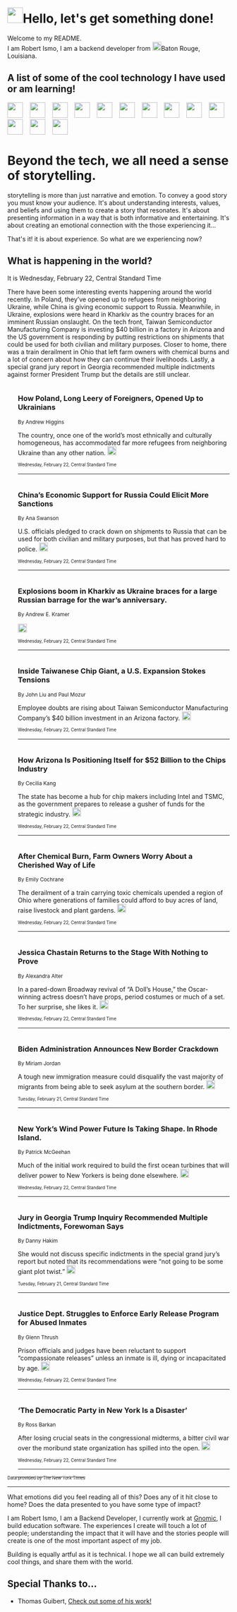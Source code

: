 <h1><img src="https://emojis.slackmojis.com/emojis/images/1643514375/3493/hot-coffee.gif?1643514375" width="35"/>Hello, let's get something done!</h1>

<p>Welcome to my README.<br/>
I am Robert Ismo, I am a backend developer from <img src="https://emojis.slackmojis.com/emojis/images/1638395689/50435/moulin_rouge.png?1638395689" width="20"/>Baton Rouge, Louisiana.</p>
<h2>A list of some of the cool technology I have used or am learning!</h2>
<p>
<img src="https://emojis.slackmojis.com/emojis/images/1643516091/21142/meow_bongotap.gif?1643516091" width="35" alt="">
<img src="https://img.shields.io/badge/Favorite%20Frontend%20Framework-SvelteKit-f83903" alt="">
<img src="https://img.shields.io/badge/Second%20Favorite-Vue-40b581" alt="">
<img src="https://img.shields.io/badge/Most%20Used%20Runtime-Nodejs-78b061" alt="">
<img src="https://emojis.slackmojis.com/emojis/images/1643517416/34482/fire.gif?1643517416" width="35" alt="">
<img src="https://img.shields.io/badge/Javascript%20But%20Better-Typescript-0078ca" alt="">
<img src="https://img.shields.io/badge/Favorite%20Language-Elixir-3e244d" alt="">
<img src="https://img.shields.io/badge/Containerize%20Everything-Docker-6ac9ef" alt="">
<img src="https://emojis.slackmojis.com/emojis/images/1643514596/5999/meow_party.gif?1643514596" width="35" alt="">
<img src="https://img.shields.io/badge/API%20Love%20Language-Graphql-de32a5" alt="">
<img src="https://img.shields.io/badge/Our%20Favorite%20Version%20Controller-Git-e94f33" alt="">
<img src="https://img.shields.io/badge/Favorite%20Database-Redis-d42d1d" alt="">
<img src="https://emojis.slackmojis.com/emojis/images/1643514559/5584/deployparrot.gif?1643514559" width="35" alt="">
<img src="https://img.shields.io/badge/Container%20Interstate-RabbitMQ-f66200" alt="">
<img src="https://img.shields.io/badge/Gotta%20Learn-Kubernetes-316adf" alt="">
<img src="https://img.shields.io/badge/Really%20Mature%20Now-WASM-654fef" alt="">
<img src="https://emojis.slackmojis.com/emojis/images/1666642497/61942/dance_vibe.gif?1666642497" width="35" alt="">
<img src="https://img.shields.io/badge/For%20My%20M1-ARM64-657d96" alt="">
<img src="https://img.shields.io/badge/Loving%20This%20So%20Much-TailwindCSS-17bcb5" alt="">
<img src="https://img.shields.io/badge/Cool%20Build%20Tool-Vite-f9cb24" alt="">
<img src="https://emojis.slackmojis.com/emojis/images/1669231376/62819/working-on-it.gif?1669231376" width="35" alt="">
<img src="https://img.shields.io/badge/Fun%20and%20Easy%20Database-MongoDB-5f8c49" alt="">
<img src="https://img.shields.io/badge/JS%20Life%20Support-NPM-c73737" alt="">
<img src="https://img.shields.io/badge/I%20Liked%20It-DynamoDB-0073b9" alt="">
<img src="https://emojis.slackmojis.com/emojis/images/1643514045/46/question.gif?1643514045" width="35" alt="">
<img src="https://img.shields.io/badge/cool-React-60d6f9" alt="">
<img src="https://img.shields.io/badge/Future%20Big%20Project-Lambda-f37e00" alt="">
<img src="https://img.shields.io/badge/NPM%20But%20Better-PNPM-f1aa07" alt="">
<img src="https://emojis.slackmojis.com/emojis/images/1643514943/9662/fbwow.gif?1643514943" width="35" alt="">
<img src="https://img.shields.io/badge/First%20Language-C-662079" alt="">
<img src="https://img.shields.io/badge/Where%20I%20Deploy%20Frontend-Vercel-000000" alt="">
<img src="https://img.shields.io/badge/Who%20Does%20not%20Want%20an%20App-Swift-f9492a" alt="">
<img src="https://emojis.slackmojis.com/emojis/images/1643514058/151/javascript.png?1643514058" width="35" alt="">
<img src="https://img.shields.io/badge/cool-Python-fbd542" alt="">
<img src="https://img.shields.io/badge/Favorite%20Something-Stripe-656cdc" alt="">
<img src="https://img.shields.io/badge/Of%20Course-HTML5-ed6327" alt="">
<img src="https://emojis.slackmojis.com/emojis/images/1660415405/60731/bomb.gif?1660415405" width="35" alt="">
<img src="https://img.shields.io/badge/hate-CSS-2964ec" alt="">
<img src="https://img.shields.io/badge/Learning-CircleCI-141215" alt="">
<img src="https://img.shields.io/badge/Learning-Rust-fbbb3b" alt="">
<img src="https://emojis.slackmojis.com/emojis/images/1660415397/60712/writing-hand.gif?1660415397" width="35" alt="">
<img src="https://img.shields.io/badge/Dev%20Browser%20of%20Choice-Firefox-cc4e26" alt="">
<img src="https://img.shields.io/badge/Recoverying%20From%20Windows-UNIX-1781e3" alt="">
<img src="https://img.shields.io/badge/LOVE-LogSeq-90c1c2" alt="">
<img src="https://emojis.slackmojis.com/emojis/images/1643514066/223/kirby.gif?1643514066" width="35" alt="">
<img src="https://img.shields.io/badge/Daily%20Driver-MacOS-e6e6e8" alt="">
<img src="https://img.shields.io/badge/Git%20Server-Github-000000" alt="">
<img src="https://img.shields.io/badge/enjoyable-EC2-f17428" alt="">
<img src="https://emojis.slackmojis.com/emojis/images/1643514239/2069/excited.gif?1643514239" width="35" alt="">
</p>
<h1>Beyond the tech, we all need a sense of storytelling.</h1>
<p>storytelling is more than just narrative and emotion. To convey a good story you must know your audience. It's about understanding interests, values, and beliefs and using them to create a story that resonates. It's about presenting information in a way that is both informative and entertaining. It's about creating an emotional connection with the those experiencing it...</p>
<p>That's it! it is about experience. So what are we experiencing now?</p>
<h2>What is happening in the world?</h2>
<p>It is Wednesday, February 22, Central Standard Time</p>
<p>
There have been some interesting events happening around the world recently. In Poland, they’ve opened up to refugees from neighboring Ukraine, while China is giving economic support to Russia. Meanwhile, in Ukraine, explosions were heard in Kharkiv as the country braces for an imminent Russian onslaught. On the tech front, Taiwan Semiconductor Manufacturing Company is investing $40 billion in a factory in Arizona and the US government is responding by putting restrictions on shipments that could be used for both civilian and military purposes. Closer to home, there was a train derailment in Ohio that left farm owners with chemical burns and a lot of concern about how they can continue their livelihoods. Lastly, a special grand jury report in Georgia recommended multiple indictments against former President Trump but the details are still unclear.</p>
<ol>
<img src="https://img.shields.io/badge/-world-blue" alt="">
<h3>How Poland, Long Leery of Foreigners, Opened Up to Ukrainians</h3>
<sub>By Andrew Higgins</sub>
<p>The country, once one of the world’s most ethnically and culturally homogeneous, has accommodated far more refugees from neighboring Ukraine than any other nation.  <a href="https://nyti.ms/3YQWv1e"><img src="https://developer.nytimes.com/files/poweredby_nytimes_30b.png?v=1583354208352" height="20"></a></p>
<sub><sub>Wednesday, February 22, Central Standard Time</sub></sub>
<hr/>
<img src="https://img.shields.io/badge/-us-blue" alt="">
<h3>China’s Economic Support for Russia Could Elicit More Sanctions</h3>
<sub>By Ana Swanson</sub>
<p>U.S. officials pledged to crack down on shipments to Russia that can be used for both civilian and military purposes, but that has proved hard to police.  <a href="https://nyti.ms/3IkuFmN"><img src="https://developer.nytimes.com/files/poweredby_nytimes_30b.png?v=1583354208352" height="20"></a></p>
<sub><sub>Wednesday, February 22, Central Standard Time</sub></sub>
<hr/>
<img src="https://img.shields.io/badge/-world-blue" alt="">
<h3>Explosions boom in Kharkiv as Ukraine braces for a large Russian barrage for the war’s anniversary.</h3>
<sub>By Andrew E. Kramer</sub>
<p>  <a href="https://nyti.ms/3EpcbAz"><img src="https://developer.nytimes.com/files/poweredby_nytimes_30b.png?v=1583354208352" height="20"></a></p>
<sub><sub>Wednesday, February 22, Central Standard Time</sub></sub>
<hr/>
<img src="https://img.shields.io/badge/-technology-blue" alt="">
<h3>Inside Taiwanese Chip Giant, a U.S. Expansion Stokes Tensions</h3>
<sub>By John Liu and Paul Mozur</sub>
<p>Employee doubts are rising about Taiwan Semiconductor Manufacturing Company’s $40 billion investment in an Arizona factory.  <a href="https://nyti.ms/3m0lKzm"><img src="https://developer.nytimes.com/files/poweredby_nytimes_30b.png?v=1583354208352" height="20"></a></p>
<sub><sub>Wednesday, February 22, Central Standard Time</sub></sub>
<hr/>
<img src="https://img.shields.io/badge/-technology-blue" alt="">
<h3>How Arizona Is Positioning Itself for $52 Billion to the Chips Industry</h3>
<sub>By Cecilia Kang</sub>
<p>The state has become a hub for chip makers including Intel and TSMC, as the government prepares to release a gusher of funds for the strategic industry.  <a href="https://nyti.ms/3xKOI9c"><img src="https://developer.nytimes.com/files/poweredby_nytimes_30b.png?v=1583354208352" height="20"></a></p>
<sub><sub>Wednesday, February 22, Central Standard Time</sub></sub>
<hr/>
<img src="https://img.shields.io/badge/-us-blue" alt="">
<h3>After Chemical Burn, Farm Owners Worry About a Cherished Way of Life</h3>
<sub>By Emily Cochrane</sub>
<p>The derailment of a train carrying toxic chemicals upended a region of Ohio where generations of families could afford to buy acres of land, raise livestock and plant gardens.  <a href="https://nyti.ms/3kimjnM"><img src="https://developer.nytimes.com/files/poweredby_nytimes_30b.png?v=1583354208352" height="20"></a></p>
<sub><sub>Wednesday, February 22, Central Standard Time</sub></sub>
<hr/>
<img src="https://img.shields.io/badge/-theater-blue" alt="">
<h3>Jessica Chastain Returns to the Stage With Nothing to Prove</h3>
<sub>By Alexandra Alter</sub>
<p>In a pared-down Broadway revival of “A Doll’s House,” the Oscar-winning actress doesn’t have props, period costumes or much of a set. To her surprise, she likes it.  <a href="https://nyti.ms/3xIcpPh"><img src="https://developer.nytimes.com/files/poweredby_nytimes_30b.png?v=1583354208352" height="20"></a></p>
<sub><sub>Wednesday, February 22, Central Standard Time</sub></sub>
<hr/>
<img src="https://img.shields.io/badge/-us-blue" alt="">
<h3>Biden Administration Announces New Border Crackdown</h3>
<sub>By Miriam Jordan</sub>
<p>A tough new immigration measure could disqualify the vast majority of migrants from being able to seek asylum at the southern border.  <a href="https://nyti.ms/41gcVl8"><img src="https://developer.nytimes.com/files/poweredby_nytimes_30b.png?v=1583354208352" height="20"></a></p>
<sub><sub>Tuesday, February 21, Central Standard Time</sub></sub>
<hr/>
<img src="https://img.shields.io/badge/-nyregion-blue" alt="">
<h3>New York’s Wind Power Future Is Taking Shape. In Rhode Island.</h3>
<sub>By Patrick McGeehan</sub>
<p>Much of the initial work required to build the first ocean turbines that will deliver power to New Yorkers is being done elsewhere.  <a href="https://nyti.ms/3krnUYp"><img src="https://developer.nytimes.com/files/poweredby_nytimes_30b.png?v=1583354208352" height="20"></a></p>
<sub><sub>Wednesday, February 22, Central Standard Time</sub></sub>
<hr/>
<img src="https://img.shields.io/badge/-us-blue" alt="">
<h3>Jury in Georgia Trump Inquiry Recommended Multiple Indictments, Forewoman Says</h3>
<sub>By Danny Hakim</sub>
<p>She would not discuss specific indictments in the special grand jury’s report but noted that its recommendations were “not going to be some giant plot twist.”  <a href="https://nyti.ms/41sf2me"><img src="https://developer.nytimes.com/files/poweredby_nytimes_30b.png?v=1583354208352" height="20"></a></p>
<sub><sub>Tuesday, February 21, Central Standard Time</sub></sub>
<hr/>
<img src="https://img.shields.io/badge/-us-blue" alt="">
<h3>Justice Dept. Struggles to Enforce Early Release Program for Abused Inmates</h3>
<sub>By Glenn Thrush</sub>
<p>Prison officials and judges have been reluctant to support “compassionate releases” unless an inmate is ill, dying or incapacitated by age.  <a href="https://nyti.ms/3IUIbiN"><img src="https://developer.nytimes.com/files/poweredby_nytimes_30b.png?v=1583354208352" height="20"></a></p>
<sub><sub>Wednesday, February 22, Central Standard Time</sub></sub>
<hr/>
<img src="https://img.shields.io/badge/-magazine-blue" alt="">
<h3>‘The Democratic Party in New York Is a Disaster’</h3>
<sub>By Ross Barkan</sub>
<p>After losing crucial seats in the congressional midterms, a bitter civil war over the moribund state organization has spilled into the open.  <a href="https://nyti.ms/3IqIzns"><img src="https://developer.nytimes.com/files/poweredby_nytimes_30b.png?v=1583354208352" height="20"></a></p>
<sub><sub>Wednesday, February 22, Central Standard Time</sub></sub>
<hr/>
</ol>
<a href="https://developer.nytimes.com"><sub><sub>Data provided by The New York Times</sub></sub></a>
<hr/>
<p>What emotions did you feel reading all of this? Does any of it hit close to home? Does the data presented to you have some type of impact?</p>
<p>I am Robert Ismo, I am a Backend Developer, I currently work at <a href="https://gnomic.education/">Gnomic</a>, I build education software. The experiences I create will touch a lot of people; understanding the impact that it will have and the stories people will create is one of the most important aspect of my job.</p>
<p>Building is equally artful as it is technical. I hope we all can build extremely cool things, and share them with the world.</p>
<h2>Special Thanks to...</h2>
<ul>
<li>Thomas Guibert, <a href="https://github.com/thmsgbrt/thmsgbrt">Check out some of his work!</a></li>
</ul>